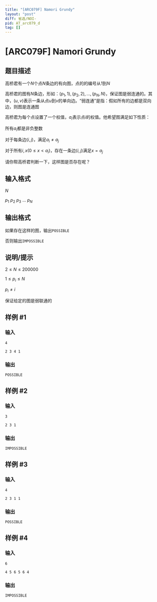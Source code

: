 ```yaml
---
title: "[ARC079F] Namori Grundy"
layout: "post"
diff: 省选/NOI-
pid: AT_arc079_d
tag: []
---
```


# [ARC079F] Namori Grundy

## 题目描述

高桥君有一个$N$个点$N$条边的有向图，点的的编号从$1$到$N$

高桥君的图有$N$条边，形如：$(p_1,1),(p_2,2),...,(p_N,N)$，保证图是弱连通的。其中，$(u,v)$表示一条从点$u$到$v$的单向边。“弱连通”是指：假如所有的边都是双向边，则图是连通图

高桥君为每个点设置了一个权值，$a_i$表示点$i$的权值。他希望图满足如下性质：

所有$a_i$都是非负整数

对于每条边$(i,j)$，满足$a_i≠a_j$

对于所有$i,x(0\le x\lt a_i)$，存在一条边$(i,j)$满足$x=a_j$

请你帮高桥君判断一下，这样图是否存在呢？

## 输入格式

$N$

$p_1$ $p_2$ $p_3$ $...$ $p_N$

## 输出格式

如果存在这样的图，输出```POSSIBLE```

否则输出```IMPOSSIBLE```

## 说明/提示

$2 \leq N \leq 200000$

$1 \leq p_i \leq N$

$p_i \ne i$

保证给定的图是弱联通的

## 样例 #1

### 输入

```
4
2 3 4 1
```

### 输出

```
POSSIBLE
```

## 样例 #2

### 输入

```
3
2 3 1
```

### 输出

```
IMPOSSIBLE
```

## 样例 #3

### 输入

```
4
2 3 1 1
```

### 输出

```
POSSIBLE
```

## 样例 #4

### 输入

```
6
4 5 6 5 6 4
```

### 输出

```
IMPOSSIBLE
```

